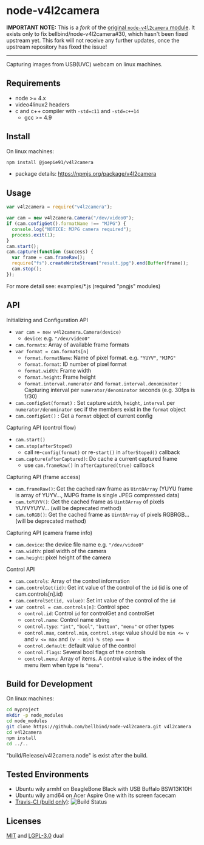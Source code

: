 # node-v4l2camera

__IMPORTANT NOTE:__ This is a *fork* of the [original `node-v4l2camera` module](https://github.com/bellbind/node-v4l2camera). It exists only to fix bellbind/node-v4l2camera#30, which hasn't been fixed upstream yet. This fork will not receive any further updates, once the upstream repository has fixed the issue!

---

Capturing images from USB(UVC) webcam on linux machines.

## Requirements

- node >= 4.x
- video4linux2 headers
- c and c++ compiler with `-std=c11` and `-std=c++14`
    - gcc >= 4.9

## Install

On linux machines:

```bash
npm install @joepie91/v4l2camera
```

- package details: https://npmjs.org/package/v4l2camera

## Usage

```js
var v4l2camera = require("v4l2camera");

var cam = new v4l2camera.Camera("/dev/video0");
if (cam.configGet().formatName !== "MJPG") {
  console.log("NOTICE: MJPG camera required");
  process.exit(1);
}
cam.start();
cam.capture(function (success) {
  var frame = cam.frameRaw();
  require("fs").createWriteStream("result.jpg").end(Buffer(frame));
  cam.stop();
});
```

For more detail see: examples/*.js (required "pngjs" modules)

## API

Initializing and Configuration API

- `var cam = new v4l2camera.Camera(device)`
    - `device`: e.g. `"/dev/video0"`
- `cam.formats`: Array of available frame formats
- `var format = cam.formats[n]`
    - `format.formatName`: Name of pixel format. e.g. `"YUYV"`, `"MJPG"`
    - `format.format`: ID number of pixel format
    - `format.width`: Frame width
    - `format.height`: Frame height
    - `format.interval.numerator` and `format.interval.denominator`
      : Capturing interval per `numerator/denominator` seconds
      (e.g. 30fps is 1/30)
- `cam.configSet(format)`
  : Set capture `width`, `height`, `interval` per `numerator/denominator` sec
  if the members exist in the `format` object
- `cam.configGet()` : Get a `format` object of current config

Capturing API (control flow)

- `cam.start()`
- `cam.stop(afterStoped)`
    - call re-`config(format)` or re-`start()` in `afterStoped()` callback
- `cam.capture(afterCaptured)`: Do cache a current captured frame
    - use `cam.frameRaw()` in `afterCaptured(true)` callback

Capturing API (frame access)

- `cam.frameRaw()`: Get the cached raw frame as `Uint8Array`
   (YUYU frame is array of YUYV..., MJPG frame is single JPEG compressed data)
- `cam.toYUYV()`: Get the cached frame as `Uint8Array` of pixels YUYVYUYV...
   (will be deprecated method)
- `cam.toRGB()`: Get the cached frame as `Uint8Array` of pixels RGBRGB...
   (will be deprecated method)

Capturing API (camera frame info)

- `cam.device`: the device file name e.g. `"/dev/video0"`
- `cam.width`: pixel width of the camera
- `cam.height`: pixel height of the camera

Control API

- `cam.controls`: Array of the control information
- `cam.controlGet(id)`: Get int value of the control of the `id`
  (id is one of cam.controls[n].id)
- `cam.controlSet(id, value)`: Set int value of the control of the `id`
- `var control = cam.controls[n]`: Control spec
    - `control.id`: Control `id` for controlGet and controlSet
    - `control.name`: Control name string
    - `control.type`: `"int"`, `"bool"`, `"button"`, `"menu"` or other types
    - `control.max`, `control.min`, `control.step`: value should be
      `min <= v` and `v <= max` and `(v - min) % step === 0`
    - `control.default`: default value of the control
    - `control.flags`: Several bool flags of the controls
    - `control.menu`: Array of items.
      A control value is the index of the menu item when type is `"menu"`.

## Build for Development

On linux machines:

```bash
cd myproject
mkdir -p node_modules
cd node_modules
git clone https://github.com/bellbind/node-v4l2camera.git v4l2camera
cd v4l2camera
npm install
cd ../..
```

"build/Release/v4l2camera.node" is exist after the build.

## Tested Environments

- Ubuntu wily armhf on BeagleBone Black with USB Buffalo BSW13K10H
- Ubuntu wily amd64 on Acer Aspire One with its screen facecam
- [Travis-CI (build only)](https://travis-ci.org/bellbind/node-v4l2camera):
  ![Build Status](https://travis-ci.org/bellbind/node-v4l2camera.svg)

## Licenses

[MIT](http://opensource.org/licenses/MIT) and
[LGPL-3.0](http://opensource.org/licenses/LGPL-3.0) dual
